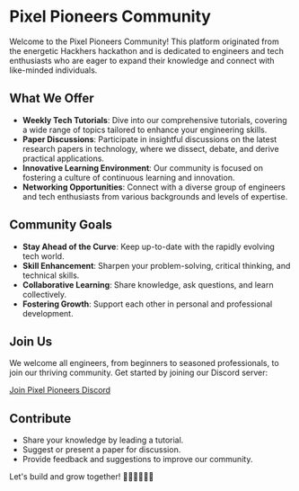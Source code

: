 # Pixel Pioneers Community

Welcome to the Pixel Pioneers Community! This platform originated from the energetic Hackhers hackathon and is dedicated to engineers and tech enthusiasts who are eager to expand their knowledge and connect with like-minded individuals.

## What We Offer

- **Weekly Tech Tutorials**: Dive into our comprehensive tutorials, covering a wide range of topics tailored to enhance your engineering skills.
- **Paper Discussions**: Participate in insightful discussions on the latest research papers in technology, where we dissect, debate, and derive practical applications.
- **Innovative Learning Environment**: Our community is focused on fostering a culture of continuous learning and innovation.
- **Networking Opportunities**: Connect with a diverse group of engineers and tech enthusiasts from various backgrounds and levels of expertise.

## Community Goals

- **Stay Ahead of the Curve**: Keep up-to-date with the rapidly evolving tech world.
- **Skill Enhancement**: Sharpen your problem-solving, critical thinking, and technical skills.
- **Collaborative Learning**: Share knowledge, ask questions, and learn collectively.
- **Fostering Growth**: Support each other in personal and professional development.

## Join Us

We welcome all engineers, from beginners to seasoned professionals, to join our thriving community. Get started by joining our Discord server:

[Join Pixel Pioneers Discord](https://discord.gg/F7pdbtVp)

## Contribute

- Share your knowledge by leading a tutorial.
- Suggest or present a paper for discussion.
- Provide feedback and suggestions to improve our community.

Let's build and grow together! 🌟👨‍💻👩‍💻🚀

